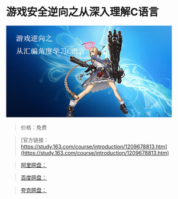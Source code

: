 # 游戏安全逆向之从深入理解C语言

![img](../../../assets/study163/free/f33aaccf6ca848808e885f93c07db568.jpg)

> 价格：免费

> [官方链接：https://study.163.com/course/introduction/1209678813.htm](https://study.163.com/course/introduction/1209678813.htm)

> [阿里网盘：]()

> [百度网盘：]()

> [夸克网盘：]()
